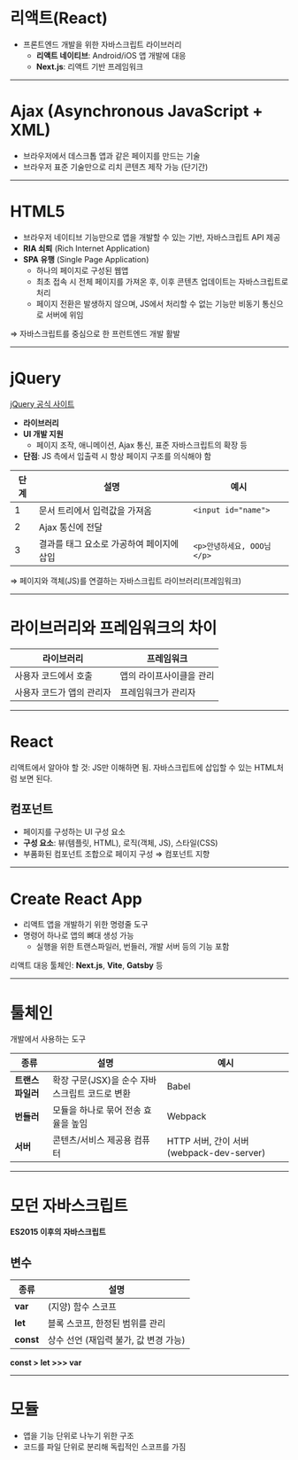 # 리액트(React)

- 프론트엔드 개발을 위한 자바스크립트 라이브러리
  - **리액트 네이티브**: Android/iOS 앱 개발에 대응
  - **Next.js**: 리액트 기반 프레임워크

---

# Ajax (Asynchronous JavaScript + XML)

- 브라우저에서 데스크톱 앱과 같은 페이지를 만드는 기술
- 브라우저 표준 기술만으로 리치 콘텐츠 제작 가능 (단기간)

---

# HTML5

- 브라우저 네이티브 기능만으로 앱을 개발할 수 있는 기반, 자바스크립트 API 제공
- **RIA 쇠퇴** (Rich Internet Application)
- **SPA 유행** (Single Page Application)
  - 하나의 페이지로 구성된 웹앱
  - 최초 접속 시 전체 페이지를 가져온 후, 이후 콘텐츠 업데이트는 자바스크립트로 처리
  - 페이지 전환은 발생하지 않으며, JS에서 처리할 수 없는 기능만 비동기 통신으로 서버에 위임

⇒ 자바스크립트를 중심으로 한 프런트엔드 개발 활발

---

# jQuery

[jQuery 공식 사이트](https://jquery.com/)

- **라이브러리**
- **UI 개발 지원**
  - 페이지 조작, 애니메이션, Ajax 통신, 표준 자바스크립트의 확장 등
- **단점**: JS 측에서 입출력 시 항상 페이지 구조를 의식해야 함

| 단계 | 설명                                      | 예시                       |
| ---- | ----------------------------------------- | -------------------------- |
| 1    | 문서 트리에서 입력값을 가져옴             | `<input id="name">`        |
| 2    | Ajax 통신에 전달                          |                            |
| 3    | 결과를 태그 요소로 가공하여 페이지에 삽입 | `<p>안녕하세요, OOO님</p>` |

⇒ 페이지와 객체(JS)를 연결하는 자바스크립트 라이브러리(프레임워크)

---

# 라이브러리와 프레임워크의 차이

| **라이브러리**            | **프레임워크**           |
| ------------------------- | ------------------------ |
| 사용자 코드에서 호출      | 앱의 라이프사이클을 관리 |
| 사용자 코드가 앱의 관리자 | 프레임워크가 관리자      |

---

# React

리액트에서 알아야 할 것: JS만 이해하면 됨. 자바스크립트에 삽입할 수 있는 HTML처럼 보면 된다.

## 컴포넌트

- 페이지를 구성하는 UI 구성 요소
- **구성 요소**: 뷰(템플릿, HTML), 로직(객체, JS), 스타일(CSS)
- 부품화된 컴포넌트 조합으로 페이지 구성 ⇒ 컴포넌트 지향

---

# Create React App

- 리액트 앱을 개발하기 위한 명령줄 도구
- 명령어 하나로 앱의 뼈대 생성 가능
  - 실행을 위한 트랜스파일러, 번들러, 개발 서버 등의 기능 포함

리액트 대응 툴체인: **Next.js**, **Vite**, **Gatsby** 등

---

# 툴체인

개발에서 사용하는 도구

| 종류             | 설명                                           | 예시                                      |
| ---------------- | ---------------------------------------------- | ----------------------------------------- |
| **트랜스파일러** | 확장 구문(JSX)을 순수 자바스크립트 코드로 변환 | Babel                                     |
| **번들러**       | 모듈을 하나로 묶어 전송 효율을 높임            | Webpack                                   |
| **서버**         | 콘텐츠/서비스 제공용 컴퓨터                    | HTTP 서버, 간이 서버 (webpack-dev-server) |

---

# 모던 자바스크립트

**ES2015 이후의 자바스크립트**

## 변수

| 종류      | 설명                                  |
| --------- | ------------------------------------- |
| **var**   | (지양) 함수 스코프                    |
| **let**   | 블록 스코프, 한정된 범위를 관리       |
| **const** | 상수 선언 (재입력 불가, 값 변경 가능) |

**const > let >>> var**

---

# 모듈

- 앱을 기능 단위로 나누기 위한 구조
- 코드를 파일 단위로 분리해 독립적인 스코프를 가짐
